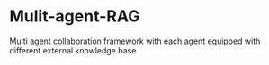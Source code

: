 # Mulit-agent-RAG
Multi agent collaboration framework with each agent equipped with different external knowledge base

